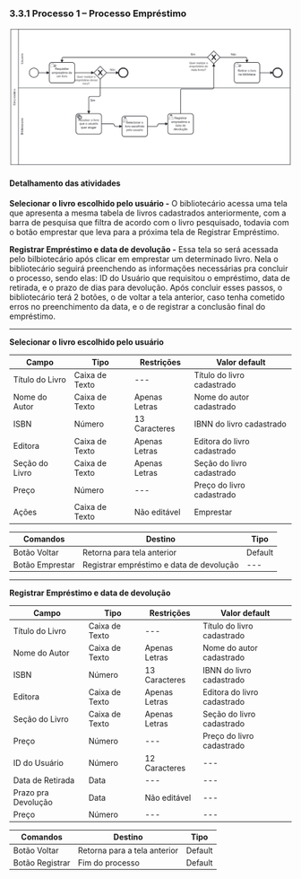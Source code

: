 ### 3.3.1 Processo 1 – Processo Empréstimo

![Processo Empréstimo](images/novoProcessoEmprestimo.png "Modelo BPMN do Processo 1.")


#### Detalhamento das atividades

**Selecionar o livro escolhido pelo usuário -** O bibliotecário acessa uma tela que apresenta a mesma tabela de livros cadastrados anteriormente, com a barra de pesquisa que filtra de acordo com o livro pesquisado, todavia com o botão emprestar que leva para a próxima tela de Registrar Empréstimo.

**Registrar Empréstimo e data de devolução -** Essa tela so será acessada pelo bilbiotecário após clicar em emprestar um determinado livro. Nela o bibliotecário seguirá preenchendo as informações necessárias pra concluir o processo, sendo elas: ID do Usuário que requisitou o empréstimo, data de retirada, e o prazo de dias para devolução. Após concluir esses passos, o bibliotecário terá 2 botões, o de voltar a tela anterior, caso tenha cometido erros no preenchimento da data, e o de registrar a conclusão final do empréstimo. 

____________________________________________________________________________________________________________________________________________________________________

**Selecionar o livro escolhido pelo usuário**

| Campo       | Tipo         | Restrições | Valor default |
| ---             | ---              | ---            | ---               |
| Título do Livro     | Caixa de Texto   | ---  | Título do livro cadastrado          |
| Nome do Autor      | Caixa de Texto      | Apenas Letras  | Nome do autor cadastrado             |
| ISBN | Número  | 13 Caracteres           | IBNN do livro cadastrado                 |
| Editora | Caixa de Texto   | Apenas Letras  | Editora do livro cadastrado                 |
| Seção do Livro     | Caixa de Texto   | Apenas Letras  | Seção do livro cadastrado                 |
| Preço | Número   | ---   | Preço do livro cadastrado                 |
| Ações |  Caixa de Texto        | Não editável | Emprestar |

| Comandos         |  Destino                   | Tipo          |
| ---                  | ---                            | ---               |
| Botão Voltar         | Retorna para tela anterior     | Default           |
| Botão Emprestar      | Registrar empréstimo e data de devolução       | ---               |


____________________________________________________________________________________________________________________________________________________________________

**Registrar Empréstimo e data de devolução**

| **Campo**       | **Tipo**         | **Restrições** | **Valor default** |
| ---             | ---              | ---            | ---               |
| Título do Livro     | Caixa de Texto   | ---  | Título do livro cadastrado          |
| Nome do Autor      | Caixa de Texto      | Apenas Letras  | Nome do autor cadastrado             |
| ISBN | Número  | 13 Caracteres           | IBNN do livro cadastrado                 |
| Editora | Caixa de Texto   | Apenas Letras  | Editora do livro cadastrado                 |
| Seção do Livro     | Caixa de Texto   | Apenas Letras  | Seção do livro cadastrado                 |
| Preço | Número   | ---   | Preço do livro cadastrado                 |
| ID do Usuário          | Número   | 12 Caracteres | ---               |
| Data de Retirada          | Data   | --- |  ---              |
| Prazo pra Devolução          | Data   | Não editável |   ---          |
| Preço         | Número   | ---  | ---               |

| **Comandos**         |  **Destino**                   | **Tipo** |
| ---                  | ---                            | ---               |
| Botão Voltar               | Retorna para a tela anterior          | Default           |
| Botão Registrar               | Fim do processo          | Default           |


